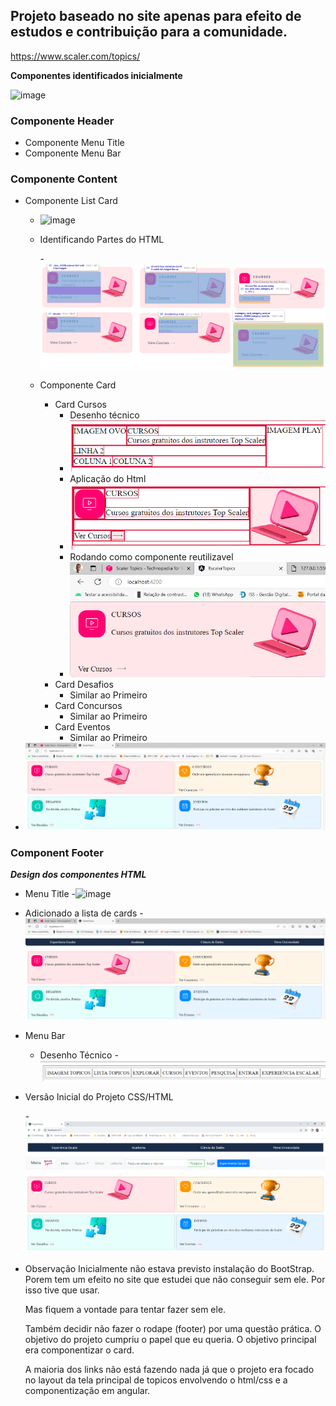 ## Projeto baseado no site apenas para efeito de estudos e contribuição para a comunidade.

https://www.scaler.com/topics/

**Componentes identificados inicialmente**

![image](https://github.com/casdea/escalertopics/assets/13076257/54cd13d8-2beb-4f92-905e-0421f94135c2)

### Componente Header
- Componente Menu Title 
- Componente Menu Bar 

### Componente Content
  - Componente List Card
     - ![image](https://github.com/casdea/escalertopics/assets/13076257/052c495e-126a-48e4-b4c0-d320c8f06c37)

     - Identificando Partes do HTML

       -![Alt text](image-8.png)

     - Componente Card 
        - Card Cursos
          - Desenho técnico 
          - ![Alt text](image.png)
          - Aplicação do Html
          - ![Alt text](image-1.png)
          - Rodando como componente reutilizavel
          - ![Alt text](image-2.png)        
        - Card Desafios
          - Similar ao Primeiro
        - Card Concursos
          - Similar ao Primeiro
        - Card Eventos
          - Similar ao Primeiro
  - ![Alt text](image-3.png)        



### Component Footer

***Design dos componentes HTML***

- Menu Title
  -![image](https://github.com/casdea/escalertopics/assets/13076257/8288c8cf-24a8-48a4-b8a6-8f4bcda1d21e)

- Adicionado a lista de cards
  -![Alt text](image-4.png)

- Menu Bar
  - Desenho Técnico
    -![Alt text](image-5.png) 


- Versão Inicial do Projeto CSS/HTML

  -![Alt text](image-6.png)


- Observação 
  Inicialmente não estava previsto instalação do BootStrap. Porem tem um efeito no site que estudei que 
  não conseguir sem ele. Por isso tive que usar. 

  Mas fiquem a vontade para tentar fazer sem ele.
 
  Também decidir não fazer o rodape (footer) por uma questão prática. O objetivo do projeto cumpriu o papel 
  que eu queria. O objetivo principal era componentizar o card.

  A maioria dos links não está fazendo nada já que o projeto era focado no layout da tela principal de topicos
  envolvendo o html/css e a componentização em angular. 
